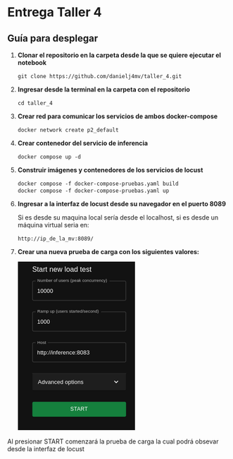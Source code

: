 # Entrega Taller 4
## Guía para desplegar 
1. **Clonar el repositorio en la carpeta desde la que se quiere ejecutar el notebook**
   ```console
   git clone https://github.com/danielj4mv/taller_4.git
   ```
2. **Ingresar desde la terminal en la carpeta con el repositorio**
   ```docker
   cd taller_4
   ```
3. **Crear red para comunicar los servicios de ambos docker-compose**
   ```console
   docker network create p2_default
   ```
4. **Crear contenedor del servicio de inferencia**
   ```console
   docker compose up -d
   ```
5. **Construir imágenes y contenedores de los servicios de locust**

   ```docker
   docker compose -f docker-compose-pruebas.yaml build
   docker compose -f docker-compose-pruebas.yaml up
   ```

6. **Ingresar a la interfaz de locust desde su navegador en el puerto 8089**
   
   Si es desde su maquina local sería desde el localhost, si es desde un máquina virtual seria en:
   ```
   http://ip_de_la_mv:8089/
   ```
6. **Crear una nueva prueba de carga con los siguientes valores:**
   
   ![prueba](/images/res.png)
   
  Al presionar START comenzará la prueba de carga la cual podrá obsevar desde la interfaz de locust

